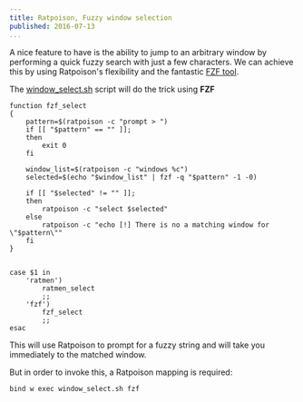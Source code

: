 ```yaml
---
title: Ratpoison, Fuzzy window selection
published: 2016-07-13
...
```


A nice feature to have is the ability to jump to an arbitrary window by
performing a quick fuzzy search with just a few characters. We can achieve
this by using Ratpoison's flexibility and the fantastic [FZF
tool](https://github.com/junegunn/fzf).

The
[window_select.sh](https://github.com/alx741/dotfiles/blob/master/scripts/.scripts/ratpoison/window_select.sh)
script will do the trick using **FZF**

<!--more-->

```SH
function fzf_select
{
    pattern=$(ratpoison -c "prompt > ")
    if [[ "$pattern" == "" ]];
    then
        exit 0
    fi

    window_list=$(ratpoison -c "windows %c")
    selected=$(echo "$window_list" | fzf -q "$pattern" -1 -0)

    if [[ "$selected" != "" ]];
    then
        ratpoison -c "select $selected"
    else
        ratpoison -c "echo [!] There is no a matching window for \"$pattern\""
    fi
}


case $1 in
    'ratmen')
        ratmen_select
        ;;
    'fzf')
        fzf_select
        ;;
esac
```

This will use Ratpoison to prompt for a fuzzy string and will take you
immediately to the matched window.

But in order to invoke this, a Ratpoison mapping is required:

    bind w exec window_select.sh fzf
